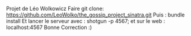 Projet de Léo  Wolkowicz
Faire git clone: https://github.com/LeoWolko/the_gossip_project_sinatra.git
Puis : bundle install
Et lancer le serveur avec  : shotgun -p 4567; et sur le web : localhost:4567
Bonne Correction :)
